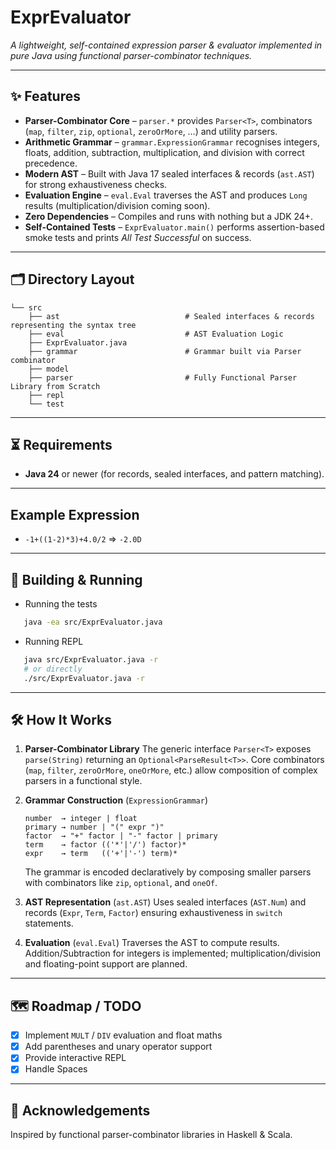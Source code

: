 # ExprEvaluator
*A lightweight, self-contained expression parser & evaluator implemented in pure Java using functional parser-combinator techniques.*

---

## ✨ Features
- **Parser-Combinator Core** – `parser.*` provides `Parser<T>`, combinators (`map`, `filter`, `zip`, `optional`, `zeroOrMore`, …) and utility parsers.
- **Arithmetic Grammar** – `grammar.ExpressionGrammar` recognises integers, floats, addition, subtraction, multiplication, and division with correct precedence.
- **Modern AST** – Built with Java 17 sealed interfaces & records (`ast.AST`) for strong exhaustiveness checks.
- **Evaluation Engine** – `eval.Eval` traverses the AST and produces `Long` results (multiplication/division coming soon).
- **Zero Dependencies** – Compiles and runs with nothing but a JDK 24+.
- **Self-Contained Tests** – `ExprEvaluator.main()` performs assertion-based smoke tests and prints *All Test Successful* on success.

---

## 🗂️ Directory Layout
```
└── src
    ├── ast                            # Sealed interfaces & records representing the syntax tree
    ├── eval                           # AST Evaluation Logic
    ├── ExprEvaluator.java
    ├── grammar                        # Grammar built via Parser combinator
    ├── model
    ├── parser                         # Fully Functional Parser Library from Scratch
    ├── repl
    └── test
```

---

## ⏳ Requirements
* **Java 24** or newer (for records, sealed interfaces, and pattern matching).

---

## Example Expression

- `-1+((1-2)*3)+4.0/2` => `-2.0D`

---

## 🔧 Building & Running
- Running the tests
```sh
   java -ea src/ExprEvaluator.java
```
- Running REPL
```sh
   java src/ExprEvaluator.java -r
   # or directly
   ./src/ExprEvaluator.java -r
```

---

## 🛠️ How It Works
1. **Parser-Combinator Library**
   The generic interface `Parser<T>` exposes `parse(String)` returning an `Optional<ParseResult<T>>`.
   Core combinators (`map`, `filter`, `zeroOrMore`, `oneOrMore`, etc.) allow composition of complex parsers in a functional style.

2. **Grammar Construction** (`ExpressionGrammar`)
   ```
   number  → integer | float
   primary → number | "(" expr ")"
   factor  → "+" factor | "-" factor | primary
   term    → factor (('*'|'/') factor)*
   expr    → term   (('+'|'-') term)*
   ```
   The grammar is encoded declaratively by composing smaller parsers with combinators like `zip`, `optional`, and `oneOf`.

3. **AST Representation** (`ast.AST`)
   Uses sealed interfaces (`AST.Num`) and records (`Expr`, `Term`, `Factor`) ensuring exhaustiveness in `switch` statements.

4. **Evaluation** (`eval.Eval`)
   Traverses the AST to compute results. Addition/Subtraction for integers is implemented; multiplication/division and floating-point support are planned.

---

## 🗺️ Roadmap / TODO
- [x] Implement `MULT` / `DIV` evaluation and float maths
- [x] Add parentheses and unary operator support
- [x] Provide interactive REPL
- [x] Handle Spaces 

---

## 🙏 Acknowledgements
Inspired by functional parser-combinator libraries in Haskell & Scala.
